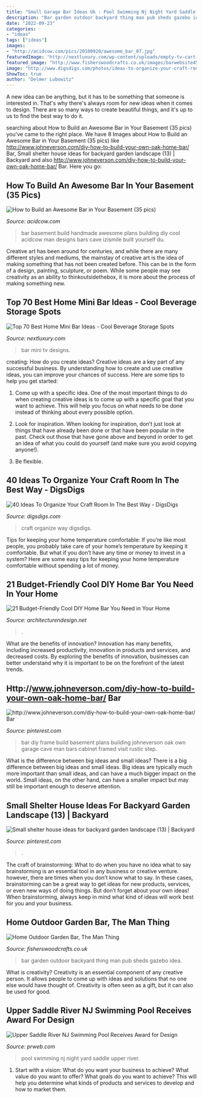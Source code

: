 ```yaml
---
title: "Small Garage Bar Ideas Uk : Pool Swimming Nj Night Yard Saddle Upper River"
description: "Bar garden outdoor backyard thing man pub sheds gazebo idea"
date: "2022-09-23"
categories:
- "ideas"
tags: ["ideas"]
images:
- "http://acidcow.com/pics/20100920/awesome_bar_07.jpg"
featuredImage: "http://nextluxury.com/wp-content/uploads/empty-tv-cart-themed-mini-bar-ideas-designs.jpg"
featured_image: "http://www.fisherswoodcrafts.co.uk/images/barwebsite450x600.jpg"
image: "http://www.digsdigs.com/photos/ideas-to-organize-your-craft-room-in-the-best-way-12-554x831.jpg"
ShowToc: true
author: "Delmer Lubowitz"
---
```



A new idea can be anything, but it has to be something that someone is interested in. That's why there's always room for new ideas when it comes to design. There are so many ways to create beautiful things, and it's up to us to find the best way to do it.

	

		
searching about How to Build an Awesome Bar in Your Basement (35 pics) you've came to the right place. We have 8 Images about How to Build an Awesome Bar in Your Basement (35 pics) like http://www.johneverson.com/diy-how-to-build-your-own-oak-home-bar/ Bar, Small shelter house ideas for backyard garden landscape (13) | Backyard and also http://www.johneverson.com/diy-how-to-build-your-own-oak-home-bar/ Bar. Here you go:
		
    
## How To Build An Awesome Bar In Your Basement (35 Pics)

<img loading=lazy src="http://acidcow.com/pics/20100920/awesome_bar_07.jpg" onerror="this.onerror=null;this.src='https://tse3.mm.bing.net/th?id=OIP.cdEc0dNnPHyXyfMoff1ETQHaFi&amp;pid=15.1';" alt="How to Build an Awesome Bar in Your Basement (35 pics)">

_Source: acidcow.com_

>bar basement build handmade awesome plans building diy cool acidcow man designs bars cave izismile built yourself du. 

	

Creative art has been around for centuries, and while there are many different styles and mediums, the mainstay of creative art is the idea of making something that has not been created before. This can be in the form of a design, painting, sculpture, or poem. While some people may see creativity as an ability to thinkoutsidethebox, it is more about the process of making something new.

    
## Top 70 Best Home Mini Bar Ideas - Cool Beverage Storage Spots

<img loading=lazy src="http://nextluxury.com/wp-content/uploads/empty-tv-cart-themed-mini-bar-ideas-designs.jpg" onerror="this.onerror=null;this.src='https://tse1.mm.bing.net/th?id=OIP.LxwfTki6Rie0yWegX8h3DQAAAA&amp;pid=15.1';" alt="Top 70 Best Home Mini Bar Ideas - Cool Beverage Storage Spots">

_Source: nextluxury.com_

>bar mini tv designs. 

	

creating: How do you create ideas?
Creative ideas are a key part of any successful business. By understanding how to create and use creative ideas, you can improve your chances of success. Here are some tips to help you get started:
1. Come up with a specific idea. One of the most important things to do when creating creative ideas is to come up with a specific goal that you want to achieve. This will help you focus on what needs to be done instead of thinking about every possible option.

2. Look for inspiration. When looking for inspiration, don’t just look at things that have already been done or that have been popular in the past. Check out those that have gone above and beyond in order to get an idea of what you could do yourself (and make sure you avoid copying anyone!).

3. Be flexible.

    
## 40 Ideas To Organize Your Craft Room In The Best Way - DigsDigs

<img loading=lazy src="http://www.digsdigs.com/photos/ideas-to-organize-your-craft-room-in-the-best-way-12-554x831.jpg" onerror="this.onerror=null;this.src='https://tse3.mm.bing.net/th?id=OIP.-pQmKoQgNgriU_-T1ldV-wHaLH&amp;pid=15.1';" alt="40 Ideas To Organize Your Craft Room In The Best Way - DigsDigs">

_Source: digsdigs.com_

>craft organize way digsdigs. 

	

Tips for keeping your home temperature comfortable:
If you’re like most people, you probably take care of your home’s temperature by keeping it comfortable. But what if you don’t have any time or money to invest in a system? Here are some easy tips for keeping your home temperature comfortable without spending a lot of money.

    
## 21 Budget-Friendly Cool DIY Home Bar You Need In Your Home

<img loading=lazy src="https://cdn.architecturendesign.net/wp-content/uploads/2015/04/AD-DIY-Home-Bar-8.jpg" onerror="this.onerror=null;this.src='https://tse1.mm.bing.net/th?id=OIP.vmTLYNKHN2RxmVEbvJg_egHaJ6&amp;pid=15.1';" alt="21 Budget-Friendly Cool DIY Home Bar You Need in Your Home">

_Source: architecturendesign.net_

>. 

	

What are the benefits of innovation?
Innovation has many benefits, including increased productivity, innovation in products and services, and decreased costs. By exploring the benefits of innovation, businesses can better understand why it is important to be on the forefront of the latest trends.

    
## Http://www.johneverson.com/diy-how-to-build-your-own-oak-home-bar/ Bar

<img loading=lazy src="https://i.pinimg.com/736x/9a/d9/11/9ad9113682508ecf0874fdd536a8e029.jpg" onerror="this.onerror=null;this.src='https://tse2.mm.bing.net/th?id=OIP.IhFvTKtylLlHH1vDko0nEAHaJ3&amp;pid=15.1';" alt="http://www.johneverson.com/diy-how-to-build-your-own-oak-home-bar/ Bar">

_Source: pinterest.com_

>bar diy frame build basement plans building johneverson oak own garage cave man bars cabinet framed visit rustic step. 

	

What is the difference between big ideas and small ideas?
There is a big difference between big ideas and small ideas. Big ideas are typically much more important than small ideas, and can have a much bigger impact on the world. Small ideas, on the other hand, can have a smaller impact but may still be important enough to deserve attention.

    
## Small Shelter House Ideas For Backyard Garden Landscape (13) | Backyard

<img loading=lazy src="https://i.pinimg.com/736x/5b/34/78/5b347827c42f237d491c41185521f65f.jpg" onerror="this.onerror=null;this.src='https://tse3.mm.bing.net/th?id=OIP.Up0-Yrpw06l26pefVxSk6gAAAA&amp;pid=15.1';" alt="Small shelter house ideas for backyard garden landscape (13) | Backyard">

_Source: pinterest.com_

>. 

	

The craft of brainstorming: What to do when you have no idea what to say
brainstorming is an essential tool in any business or creative venture. however, there are times when you don’t know what to say. In these cases, brainstorming can be a great way to get ideas for new products, services, or even new ways of doing things. But don’t forget about your own ideas! When brainstorming, always keep in mind what kind of ideas will work best for you and your business.

    
## Home Outdoor Garden Bar, The Man Thing

<img loading=lazy src="http://www.fisherswoodcrafts.co.uk/images/barwebsite450x600.jpg" onerror="this.onerror=null;this.src='https://tse1.mm.bing.net/th?id=OIP.zOcfGlaCPJKWa7AvGF2R0QAAAA&amp;pid=15.1';" alt="Home Outdoor Garden Bar, The Man Thing">

_Source: fisherswoodcrafts.co.uk_

>bar garden outdoor backyard thing man pub sheds gazebo idea. 

	

What is creativity?
Creativity is an essential component of any creative person. It allows people to come up with ideas and solutions that no one else would have thought of. Creativity is often seen as a gift, but it can also be used for good.

    
## Upper Saddle River NJ Swimming Pool Receives Award For Design

<img loading=lazy src="http://ww1.prweb.com/prfiles/2012/11/09/10117064/nj-swimming-pool.jpg" onerror="this.onerror=null;this.src='https://tse2.mm.bing.net/th?id=OIP.MZZ0Ud739S7Z4kwSmkuS_wHaE9&amp;pid=15.1';" alt="Upper Saddle River NJ Swimming Pool Receives Award for Design">

_Source: prweb.com_

>pool swimming nj night yard saddle upper river. 

	

1. Start with a vision: What do you want your business to achieve? What value do you want to offer? What goals do you want to achieve? This will help you determine what kinds of products and services to develop and how to market them.

